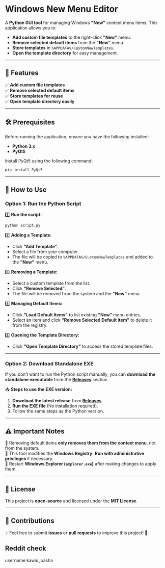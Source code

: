 # Windows New Menu Editor

A **Python GUI tool** for managing Windows **"New"** context menu items. This application allows you to:
- **Add custom file templates** to the right-click **"New"** menu.
- **Remove selected default items** from the **"New"** menu.
- **Store templates** in `%APPDATA%/CustomNewTemplates`.
- **Open the template directory** for easy management.

---

## 📌 Features
✅ **Add custom file templates**  
✅ **Remove selected default items**  
✅ **Store templates for reuse**  
✅ **Open template directory easily**  

---

## 🛠️ Prerequisites

Before running the application, ensure you have the following installed:

- **Python 3.x**
- **PyQt5**

Install PyQt5 using the following command:

```sh
pip install PyQt5
```

---

## 🚀 How to Use

### **Option 1: Run the Python Script**
1️⃣ **Run the script:**
   ```sh
   python script.py
   ```

2️⃣ **Adding a Template:**
   - Click **"Add Template"**.
   - Select a file from your computer.
   - The file will be copied to `%APPDATA%/CustomNewTemplates` and added to the **"New"** menu.

3️⃣ **Removing a Template:**
   - Select a custom template from the list.
   - Click **"Remove Selected"**.
   - The file will be removed from the system and the **"New"** menu.

4️⃣ **Managing Default Items:**
   - Click **"Load Default Items"** to list existing **"New"** menu entries.
   - Select an item and click **"Remove Selected Default Item"** to delete it from the registry.

5️⃣ **Opening the Template Directory:**
   - Click **"Open Template Directory"** to access the stored template files.

---

### **Option 2: Download Standalone EXE**
If you don’t want to run the Python script manually, you can **download the standalone executable** from the **[Releases](https://github.com/osmanonurkoc/win_new_menu_editor/releases)** section.

📥 **Steps to use the EXE version:**
1. **Download the latest release** from **[Releases](https://github.com/osmanonurkoc/win_new_menu_editor/releases)**.
2. **Run the EXE file** (No installation required).
3. Follow the same steps as the Python version.

---

## ⚠️ Important Notes
🔹 Removing default items **only removes them from the context menu**, not from the system.  
🔹 This tool modifies the **Windows Registry**. **Run with administrative privileges** if necessary.  
🔹 Restart **Windows Explorer (`explorer.exe`)** after making changes to apply them.  

---

## 📜 License
This project is **open-source** and licensed under the **MIT License**.

---

## 👥 Contributions
💡 Feel free to submit **issues** or **pull requests** to improve this project! 🚀  

## Reddit check
username:kawai_pasha
